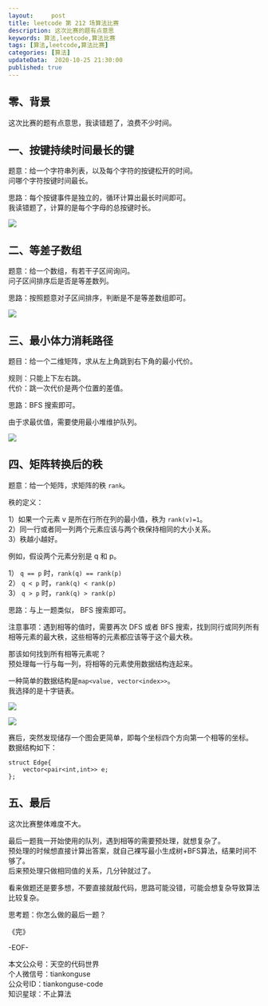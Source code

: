 ```yaml
---   
layout:     post  
title: leetcode 第 212 场算法比赛  
description: 这次比赛的题有点意思  
keywords: 算法,leetcode,算法比赛  
tags: [算法,leetcode,算法比赛]    
categories: [算法]  
updateData:  2020-10-25 21:30:00  
published: true  
---  
```



## 零、背景  


这次比赛的题有点意思，我读错题了，浪费不少时间。  


## 一、按键持续时间最长的键  


题意：给一个字符串列表，以及每个字符的按键松开的时间。  
问哪个字符按键时间最长。  


思路：每个按键事件是独立的，循环计算出最长时间即可。  
我读错题了，计算的是每个字母的总按键时长。  


![](https://res2020.tiankonguse.com/images/2020/10/25/001.png)


##  二、等差子数组  


题意：给一个数组，有若干子区间询问。  
问子区间排序后是否是等差数列。  


思路：按照题意对子区间排序，判断是不是等差数组即可。  


![](https://res2020.tiankonguse.com/images/2020/10/25/002.png)


## 三、最小体力消耗路径  


题目：给一个二维矩阵，求从左上角跳到右下角的最小代价。  


规则：只能上下左右跳。  
代价：跳一次代价是两个位置的差值。  


思路：BFS 搜索即可。  


由于求最优值，需要使用最小堆维护队列。  


![](https://res2020.tiankonguse.com/images/2020/10/25/003.png)


## 四、矩阵转换后的秩  


题意：给一个矩阵，求矩阵的秩 `rank`。  


秩的定义：  


1）如果一个元素 v 是所在行所在列的最小值，秩为 `rank(v)=1`。  
2）同一行或者同一列两个元素应该与两个秩保持相同的大小关系。  
3）秩越小越好。  

例如，假设两个元素分别是 q 和 p。  

1） `q == p` 时，`rank(q) == rank(p)`  
2） `q < p` 时，`rank(q) < rank(p)`  
3） `q > p` 时，`rank(q) > rank(p)`  


思路：与上一题类似， BFS 搜索即可。  


注意事项：遇到相等的值时，需要再次 DFS 或者 BFS 搜索，找到同行或同列所有相等元素的最大秩，这些相等的元素都应该等于这个最大秩。  


那该如何找到所有相等元素呢？  
预处理每一行与每一列，将相等的元素使用数据结构连起来。  


一种简单的数据结构是`map<value, vector<index>>`。  
我选择的是十字链表。  


![](https://res2020.tiankonguse.com/images/2020/10/25/004.png)


![](https://res2020.tiankonguse.com/images/2020/10/25/005.png)


赛后，突然发现储存一个图会更简单，即每个坐标四个方向第一个相等的坐标。  
数据结构如下：  


```
struct Edge{
    vector<pair<int,int>> e;
};
```


## 五、最后  


这次比赛整体难度不大。  


最后一题我一开始使用的队列，遇到相等的需要预处理，就想复杂了。  
预处理的时候想直接计算出答案，就自己裸写最小生成树+BFS算法，结果时间不够了。  
后来预处理只做相同值的关系，几分钟就过了。  


看来做题还是要多想，不要直接就敲代码，思路可能没错，可能会想复杂导致算法比较复杂。  


思考题：你怎么做的最后一题？  



《完》  


-EOF-  



本文公众号：天空的代码世界  
个人微信号：tiankonguse  
公众号ID：tiankonguse-code  
知识星球：不止算法  

